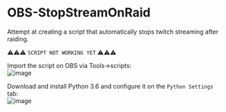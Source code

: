# OBS-StopStreamOnRaid
Attempt at creating a script that automatically stops twitch streaming after raiding.

⚠⚠⚠ `SCRIPT NOT WORKING YET` ⚠⚠⚠

Import the script on OBS via Tools->scripts:\
![image](https://user-images.githubusercontent.com/721001/127200029-898446b5-8107-4552-a0f7-2d4e52363072.png)

Download and install Python 3.6 and configure it on the `Python Settings` tab:\
![image](https://user-images.githubusercontent.com/721001/127200170-4342d6e5-ab98-4fbb-8964-6e9467b5a5dd.png)
